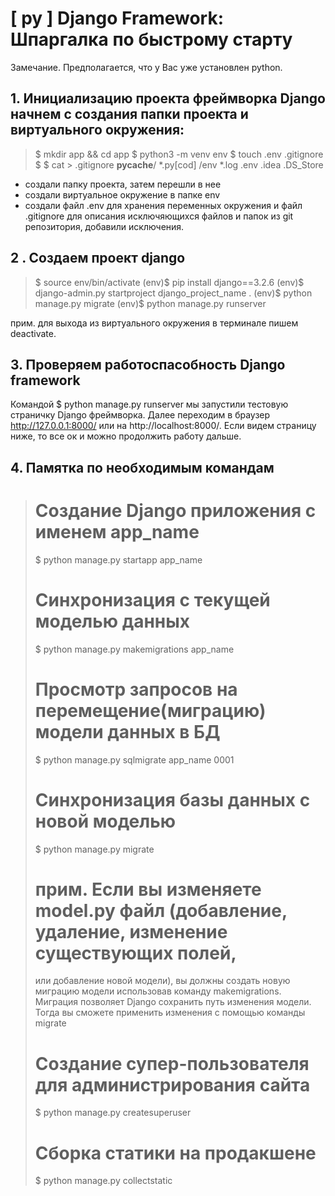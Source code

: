 # [ py ] Django Framework: Шпаргалка по быстрому старту

Замечание. Предполагается, что у Вас уже установлен python.

## 1. Инициализацию проекта фреймворка Django начнем с создания папки проекта и виртуального окружения:

> $ mkdir app && cd app
> $ python3 -m venv env
> $ touch .env .gitignore 
> $
> $ cat > .gitignore
> __pycache__/
> *.py[cod]
> /env
> *.log
> .env
> .idea
> .DS_Store 

* создали папку проекта, затем перешли в нее
* создали виртуальное окружение в папке env
* создали файл .env для хранения переменных окружения и файл .gitignore для описания исключяющихся файлов и папок из git репозитория, добавили исключения.

## 2 . Создаем проект django

> $ source env/bin/activate
> (env)$ pip install django==3.2.6
> (env)$ django-admin.py startproject django_project_name .
> (env)$ python manage.py migrate
> (env)$ python manage.py runserver

прим. для выхода из виртуального окружения в терминале пишем deactivate.

## 3. Проверяем работоспасобность Django framework

Командой $ python manage.py runserver мы запустили тестовую страничку Django фреймворка. Далее переходим в браузер http://127.0.0.1:8000/ или на http://localhost:8000/. Если видем страницу ниже, то все ок и можно продолжить работу дальше.



## 4. Памятка по необходимым командам
> # Cоздание Django приложения с именем app_name
> $ python manage.py startapp app_name
>
> # Синхронизация с текущей моделью данных
> $ python manage.py makemigrations app_name
>
> # Просмотр запросов на перемещение(миграцию) модели данных в БД
> $ python manage.py sqlmigrate app_name 0001
>
> # Cинхронизация базы данных с новой моделью
> $ python manage.py migrate
>
> # прим. Если вы изменяете model.py файл (добавление, удаление, изменение существующих полей, 
> или добавление новой модели), вы должны создать новую миграцию модели использовав команду
> makemigrations. Миграция позволяет Django сохранить путь изменения модели. Тогда вы сможете
> применить изменения с помощью команды migrate
> 
> # Создание супер-пользователя для администрирования сайта
> $ python manage.py createsuperuser
>
> # Сборка статики на продакшене  
> $ python manage.py collectstatic

